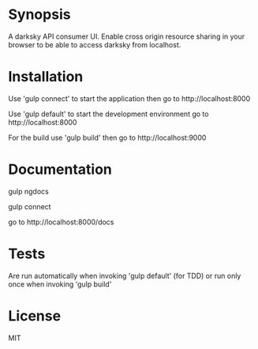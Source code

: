 # Synopsis

A darksky API consumer UI.
Enable cross origin resource sharing in your browser to be able to access darksky from localhost.

# Installation

Use 'gulp connect' to start the application then go to http://localhost:8000

Use 'gulp default' to start the development environment go to http://localhost:8000

For the build use 'gulp build' then go to http://localhost:9000

# Documentation

gulp ngdocs

gulp connect

go to http://localhost:8000/docs

# Tests

Are run automatically when invoking 'gulp default' (for TDD) or run only once when invoking 'gulp build'

# License

MIT